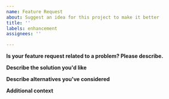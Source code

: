 ```yaml
---
name: Feature Request
about: Suggest an idea for this project to make it better
title: ''
labels: enhancement
assignees: ''

---
```


**Is your feature request related to a problem? Please describe.**

<!-- A clear and concise description of what the problem is. Ex. I'm always frustrated when ... -->

**Describe the solution you'd like**

<!-- A clear and concise description of what you want to happen. -->

**Describe alternatives you've considered**

<!-- A clear and concise description of any alternative solutions or features you've considered. -->

**Additional context**

<!-- Add any other context or screenshots about the feature request here. -->

